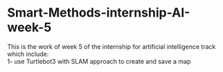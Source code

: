 # Smart-Methods-internship-AI-week-5  
This is the work of week 5 of the internship for artificial intelligence track which include:  
1- use Turtlebot3 with SLAM approach to create and save a map

